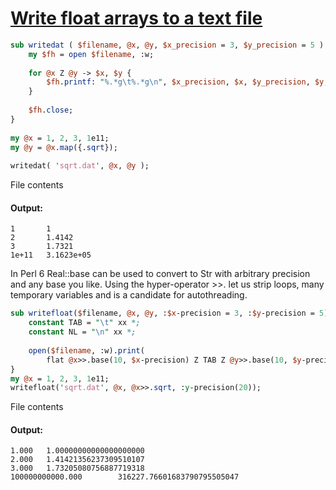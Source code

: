 [1]: https://rosettacode.org/wiki/Write_float_arrays_to_a_text_file

# [Write float arrays to a text file][1]

```perl
sub writedat ( $filename, @x, @y, $x_precision = 3, $y_precision = 5 ) {
    my $fh = open $filename, :w;
 
    for @x Z @y -> $x, $y {
        $fh.printf: "%.*g\t%.*g\n", $x_precision, $x, $y_precision, $y;
    }
 
    $fh.close;
}
 
my @x = 1, 2, 3, 1e11;
my @y = @x.map({.sqrt});
 
writedat( 'sqrt.dat', @x, @y );
```


File contents


#### Output:
```
1       1
2       1.4142
3       1.7321
1e+11   3.1623e+05
```


In Perl 6 Real::base can be used to convert to Str with arbitrary precision and any base you like. Using the hyper-operator &gt;&gt;. let us strip loops, many temporary variables and is a candidate for autothreading.

```perl
sub writefloat($filename, @x, @y, :$x-precision = 3, :$y-precision = 5) {
    constant TAB = "\t" xx *;
    constant NL = "\n" xx *;
 
    open($filename, :w).print(
        flat @x>>.base(10, $x-precision) Z TAB Z @y>>.base(10, $y-precision) Z NL);
}
my @x = 1, 2, 3, 1e11;
writefloat('sqrt.dat', @x, @x>>.sqrt, :y-precision(20));
```


File contents


#### Output:
```
1.000   1.00000000000000000000
2.000   1.41421356237309510107
3.000   1.73205080756887719318
100000000000.000        316227.76601683790795505047
```